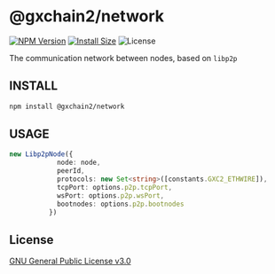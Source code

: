 # @gxchain2/network
[![NPM Version](https://img.shields.io/npm/v/@gxchain2/network)](https://www.npmjs.org/package/@gxchain2/network)
[![Install Size](https://packagephobia.now.sh/badge?p=@gxchain2/network)](https://packagephobia.now.sh/result?p=@gxchain2/network)
![License](https://img.shields.io/npm/l/@gxchain2/network)

The communication network between nodes, based on `libp2p`

## INSTALL

```sh
npm install @gxchain2/network
```

## USAGE

```ts
new Libp2pNode({
            node: node,
            peerId,
            protocols: new Set<string>([constants.GXC2_ETHWIRE]),
            tcpPort: options.p2p.tcpPort,
            wsPort: options.p2p.wsPort,
            bootnodes: options.p2p.bootnodes
          })
```

## License

[GNU General Public License v3.0](https://www.gnu.org/licenses/gpl-3.0.en.html)
